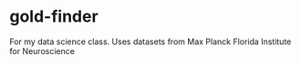 # gold-finder
For my data science class. Uses datasets from Max Planck Florida Institute for Neuroscience
